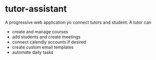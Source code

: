 # tutor-assistant
A progressive web application yo connect tutors and student.
A tutor can
- create and manage courses
- add students and create meetings
- connect calendly accounts if desired
- create custom email templates
- automate daily tasks
